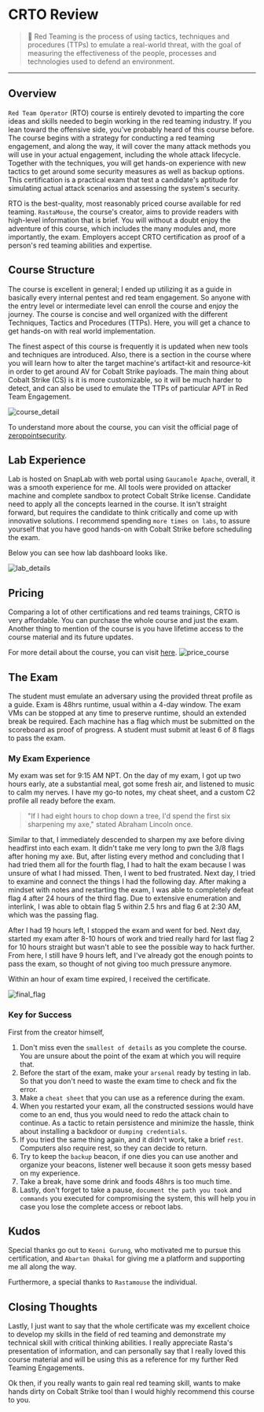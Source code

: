 # CRTO Review

> 🛑
> Red Teaming is the process of using tactics, techniques and procedures (TTPs) to emulate a real-world threat, with the goal of measuring the effectiveness of the people, processes and technologies used to defend an environment.
<!--more-->
---

## Overview
`Red Team Operator` (RTO) course is entirely devoted to imparting the core ideas and skills needed to begin working in the red teaming industry. If you lean toward the offensive side, you've probably heard of this course before. The course begins with a strategy for conducting a red teaming engagement, and along the way, it will cover the many attack methods you will use in your actual engagement, including the whole attack lifecycle. Together with the techniques, you will get hands-on experience with new tactics to get around some security measures as well as backup options. This certification is a practical exam that test a candidate's aptitude for simulating actual attack scenarios and assessing the system's security.

RTO is the best-quality, most reasonably priced course available for red teaming. `RastaMouse`, the course's creator, aims to provide readers with high-level information that is brief. You will without a doubt enjoy the adventure of this course, which includes the many modules and, more importantly, the exam. Employers accept CRTO certification as proof of a person's red teaming abilities and expertise.

## Course Structure
The course is excellent in general; I ended up utilizing it as a guide in basically every internal pentest and red team engagement. So anyone with the entry level or intermediate level can enroll the course and enjoy the journey. The course is concise and well organized with the different Techniques, Tactics and Procedures (TTPs). Here, you will get a chance to get hands-on with real world implementation.  

The finest aspect of this course is frequently it is updated when new tools and techniques are introduced. Also, there is a section in the course where you will learn how to alter the target machine's artifact-kit and resource-kit in order to get around AV for Cobalt Strike payloads. The main thing about Cobalt Strike (CS) is it is more customizable, so it will be much harder to detect, and can also be used to emulate the TTPs of particular APT in Red Team Engagement. 


![course_detail](public/files/course_detail.png)

To understand more about the course, you can visit the official page of [zeropointsecurity](https://training.zeropointsecurity.co.uk/courses/red-team-ops).

## Lab Experience
Lab is hosted on SnapLab with web portal using `Gaucamole Apache`, overall, it was a smooth experience for me.
All tools were provided on attacker machine and complete sandbox to protect Cobalt Strike license. Candidate need to apply all the concepts learned in the course. It isn't straight forward, but requires the candidate to think critically and come up with innovative solutions. I recommend spending `more times on labs`, to assure yourself that you have good hands-on with Cobalt Strike before scheduling the exam. 

Below you can see how lab dashboard looks like.

![lab_details](public/files/lab_dashboard.png)

## Pricing
Comparing a lot of other certifications and red teams trainings, CRTO is very affordable. You can purchase the whole course and just the exam. Another thing to mention of the course is you have lifetime access to the course material and its future updates. 

For more detail about the course, you can visit [here](https://training.zeropointsecurity.co.uk/courses/red-team-ops).
![price_course](public/files/course_price.png)

## The Exam
The student must emulate an adversary using the provided threat profile as a guide. Exam is 48hrs runtime, usual within a 4-day window. The exam VMs can be stopped at any time to preserve runtime, should an extended break be required. 
Each machine has a flag which must be submitted on the scoreboard as proof of progress. A student must submit at least 6 of 8 flags to pass the exam.

### My Exam Experience
My exam was set for 9:15 AM NPT. On the day of my exam, I got up two hours early, ate a substantial meal, got some fresh air, and listened to music to calm my nerves. I have my go-to notes, my cheat sheet, and a custom C2 profile all ready before the exam. 
> "If I had eight hours to chop down a tree, I'd spend the first six sharpening my axe," stated Abraham Lincoln once.

Similar to that, I immediately descended to sharpen my axe before diving headfirst into each exam. It didn't take me very long to pwn the 3/8 flags after honing my axe. But, after listing every method and concluding that I had tried them all for the fourth flag, I had to halt the exam because I was unsure of what I had missed. Then, I went to bed frustrated. Next day, I tried to examine and connect the things I had the following day. After making a mindset with notes and restarting the exam, I was able to completely defeat flag 4 after 24 hours of the third flag. Due to extensive enumeration and interlink, I was able to obtain flag 5 within 2.5 hrs and flag 6 at 2:30 AM, which was the passing flag.

After I had 19 hours left, I stopped the exam and went for bed. Next day, started my exam after 8-10 hours of work and tried really hard for last flag 2 for 10 hours straight but wasn't able to see the possible way to hack further. From here, I still have 9 hours left, and I've already got the enough points to pass the exam, so thought of not giving too much pressure anymore. 

Within an hour of exam time expired, I received the certificate.

![final_flag](public/files/final_flags.png)

### Key for Success
First from the creator himself,

1. Don't miss even the `smallest of details` as you complete the course. You are unsure about the point of the exam at which you will require that.
2. Before the start of the exam, make your `arsenal` ready by testing in lab. So that you don't need to waste the exam time to check and fix the error.
3. Make a `cheat sheet` that you can use as a reference during the exam.
4. When you restarted your exam, all the constructed sessions would have come to an end, thus you would need to redo the attack chain to continue. As a tactic to retain persistence and minimize the hassle, think about installing a backdoor or `dumping credentials`.
5. If you tried the same thing again, and it didn't work, take a brief `rest`. Computers also require rest, so they can decide to return.
6. Try to keep the `backup` beacon, if one dies you can use another and organize your beacons, listener well because it soon gets messy based on my experience.
7. Take a break, have some drink and foods 48hrs is too much time.
8. Lastly, don't forget to take a pause, `document the path you took` and `commands` you executed for compromising the system, this will help you in case you lose the complete access or reboot labs.

## Kudos

Special thanks go out to `Keoni Gurung`, who motivated me to pursue this certification, and `Abartan Dhakal` for giving me a platform and supporting me all along the way.

Furthermore, a special thanks to `Rastamouse` the individual.

## Closing Thoughts

Lastly, I just want to say that the whole certificate was my excellent choice to develop my skills in the field of red teaming and demonstrate my technical skill with critical thinking abilities. I really appreciate Rasta's presentation of information, and can personally say that I really loved this course material and will be using this as a reference for my further Red Teaming Engagements.

Ok then, if you really wants to gain real red teaming skill, wants to make hands dirty on Cobalt Strike tool than I would highly recommend this course to you.






